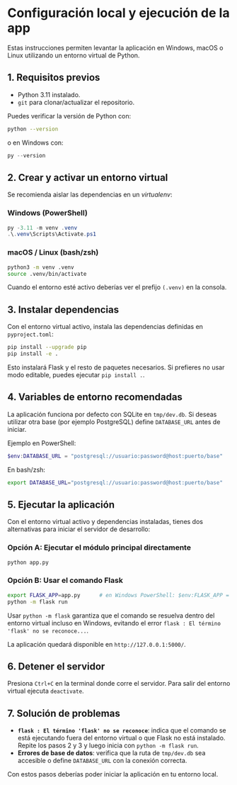 # Configuración local y ejecución de la app

Estas instrucciones permiten levantar la aplicación en Windows, macOS o Linux utilizando un entorno virtual de Python.

## 1. Requisitos previos

- Python 3.11 instalado.
- `git` para clonar/actualizar el repositorio.

Puedes verificar la versión de Python con:

```bash
python --version
```

o en Windows con:

```powershell
py --version
```

## 2. Crear y activar un entorno virtual

Se recomienda aislar las dependencias en un *virtualenv*:

### Windows (PowerShell)

```powershell
py -3.11 -m venv .venv
.\.venv\Scripts\Activate.ps1
```

### macOS / Linux (bash/zsh)

```bash
python3 -m venv .venv
source .venv/bin/activate
```

Cuando el entorno esté activo deberías ver el prefijo `(.venv)` en la consola.

## 3. Instalar dependencias

Con el entorno virtual activo, instala las dependencias definidas en `pyproject.toml`:

```bash
pip install --upgrade pip
pip install -e .
```

Esto instalará Flask y el resto de paquetes necesarios. Si prefieres no usar modo editable, puedes ejecutar `pip install .`.

## 4. Variables de entorno recomendadas

La aplicación funciona por defecto con SQLite en `tmp/dev.db`. Si deseas utilizar otra base (por ejemplo PostgreSQL) define `DATABASE_URL` antes de iniciar.

Ejemplo en PowerShell:

```powershell
$env:DATABASE_URL = "postgresql://usuario:password@host:puerto/base"
```

En bash/zsh:

```bash
export DATABASE_URL="postgresql://usuario:password@host:puerto/base"
```

## 5. Ejecutar la aplicación

Con el entorno virtual activo y dependencias instaladas, tienes dos alternativas para iniciar el servidor de desarrollo:

### Opción A: Ejecutar el módulo principal directamente

```bash
python app.py
```

### Opción B: Usar el comando Flask

```bash
export FLASK_APP=app.py      # en Windows PowerShell: $env:FLASK_APP = "app.py"
python -m flask run
```

Usar `python -m flask` garantiza que el comando se resuelva dentro del entorno virtual incluso en Windows, evitando el error `flask : El término 'flask' no se reconoce...`.

La aplicación quedará disponible en `http://127.0.0.1:5000/`.

## 6. Detener el servidor

Presiona `Ctrl+C` en la terminal donde corre el servidor. Para salir del entorno virtual ejecuta `deactivate`.

## 7. Solución de problemas

- **`flask : El término 'flask' no se reconoce`**: indica que el comando se está ejecutando fuera del entorno virtual o que Flask no está instalado. Repite los pasos 2 y 3 y luego inicia con `python -m flask run`.
- **Errores de base de datos**: verifica que la ruta de `tmp/dev.db` sea accesible o define `DATABASE_URL` con la conexión correcta.

Con estos pasos deberías poder iniciar la aplicación en tu entorno local.
